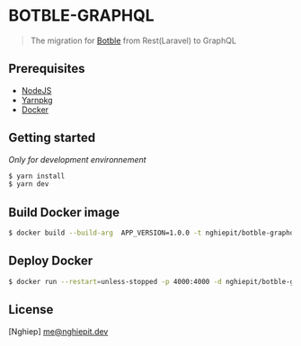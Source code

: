 # BOTBLE-GRAPHQL

> The migration for [Botble](https://botble.toiyeulaptrinh.com) from Rest(Laravel) to GraphQL

## Prerequisites

- [NodeJS](https://nodejs.org)
- [Yarnpkg](https://yarnpkg.com)
- [Docker](https://docker.com)

## Getting started

_Only for development environnement_

```bash
$ yarn install
$ yarn dev
```

## Build Docker image

```bash
$ docker build --build-arg	APP_VERSION=1.0.0 -t nghiepit/botble-graphql:1.0.0 .
```

## Deploy Docker

```bash
$ docker run --restart=unless-stopped -p 4000:4000 -d nghiepit/botble-graphql:1.0.0
```

## License

[Nghiep] <me@nghiepit.dev>
